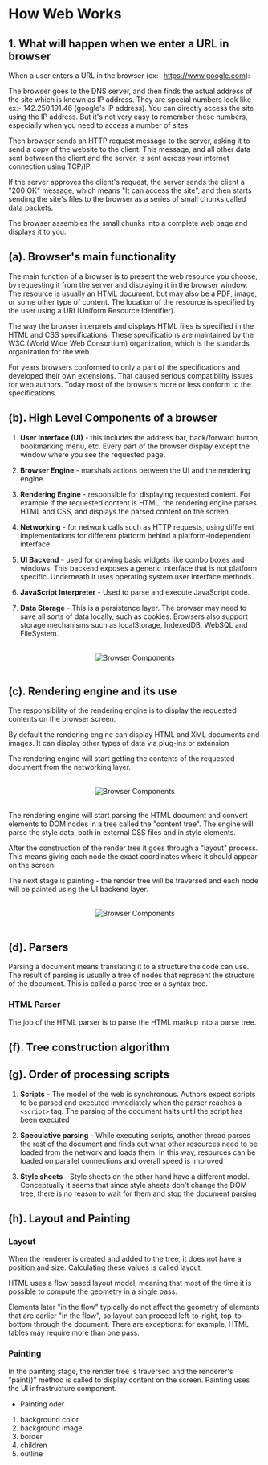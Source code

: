 # How Web Works

## 1. What will happen when we enter a URL in browser

When a user enters a URL in the browser (ex:- https://www.google.com):

The browser goes to the DNS server, and then finds the actual address of the site which is known as IP address.
They are special numbers look like ex:- 142.250.191.46 (google's IP address).
You can directly access the site using the IP address. But it's not very easy to remember these numbers, especially when you need to access a number of sites.

Then browser sends an HTTP request message to the server, asking it to send a copy of the website to the client. This message, and all other data sent between the client and the server, is sent across your internet connection using TCP/IP.

If the server approves the client's request, the server sends the client a "200 OK" message, which means "It can access the site", and then starts sending the site's files to the browser as a series of small chunks called data packets.

The browser assembles the small chunks into a complete web page and displays it to you.

## (a). Browser's main functionality

The main function of a browser is to present the web resource you choose, by requesting it from the server and displaying it in the browser window. The resource is usually an HTML document, but may also be a PDF, image, or some other type of content. The location of the resource is specified by the user using a URI (Uniform Resource Identifier).

The way the browser interprets and displays HTML files is specified in the HTML and CSS specifications. These specifications are maintained by the W3C (World Wide Web Consortium) organization, which is the standards organization for the web. 

For years browsers conformed to only a part of the specifications and developed their own extensions. That caused serious compatibility issues for web authors. Today most of the browsers more or less conform to the specifications.

## (b). High Level Components of a browser

1. **User Interface (UI)** - this includes the address bar, back/forward button, bookmarking menu, etc. Every part of the browser display except the window where you see the requested page.

2. **Browser Engine** - marshals actions between the UI and the rendering engine.

3. **Rendering Engine** - responsible for displaying requested content. For example if the requested content is HTML, the rendering engine parses HTML and CSS, and displays the parsed content on the screen.

4. **Networking** - for network calls such as HTTP requests, using different implementations for different platform behind a platform-independent interface.

5. **UI Backend** - used for drawing basic widgets like combo boxes and windows. This backend exposes a generic interface that is not platform specific. Underneath it uses operating system user interface methods.

6. **JavaScript Interpreter** - Used to parse and execute JavaScript code.

7. **Data Storage** - This is a persistence layer. The browser may need to save all sorts of data locally, such as cookies. Browsers also support storage mechanisms such as localStorage, IndexedDB, WebSQL and FileSystem.

<br/>
<div style="text-align:center"><img src="https://web-dev.imgix.net/image/T4FyVKpzu4WKF1kBNvXepbi08t52/PgPX6ZMyKSwF6kB8zIhB.png?auto=format&w=650" alt="Browser Components"/></div>
<br/>

## (c). Rendering engine and its use

The responsibility of the rendering engine is to display the requested contents on the browser screen.

By default the rendering engine can display HTML and XML documents and images. It can display other types of data via plug-ins or extension

The rendering engine will start getting the contents of the requested document from the networking layer.

<br/>
<div style="text-align:center"><img src="https://web-dev.imgix.net/image/T4FyVKpzu4WKF1kBNvXepbi08t52/bPlYx9xODQH4X1KuUNpc.png?auto=format&w=845" alt="Browser Components"/></div>
<br/>

The rendering engine will start parsing the HTML document and convert elements to DOM nodes in a tree called the "content tree". The engine will parse the style data, both in external CSS files and in style elements.

After the construction of the render tree it goes through a "layout" process. This means giving each node the exact coordinates where it should appear on the screen. 

The next stage is painting - the render tree will be traversed and each node will be painted using the UI backend layer.


<br/>
<div style="text-align:center"><img src="https://web-dev.imgix.net/image/T4FyVKpzu4WKF1kBNvXepbi08t52/S9TJhnMX1cu1vrYuQRqM.png?auto=format&w=845" alt="Browser Components"/></div>
<br/>

## (d). Parsers

Parsing a document means translating it to a structure the code can use. The result of parsing is usually a tree of nodes that represent the structure of the document. This is called a parse tree or a syntax tree.

### HTML Parser

The job of the HTML parser is to parse the HTML markup into a parse tree.


## (f). Tree construction algorithm


## (g). Order of processing scripts

1. **Scripts** - The model of the web is synchronous. Authors expect scripts to be parsed and executed immediately when the parser reaches a ```<script>``` tag. The parsing of the document halts until the script has been executed

2. **Speculative parsing** - While executing scripts, another thread parses the rest of the document and finds out what other resources need to be loaded from the network and loads them. In this way, resources can be loaded on parallel connections and overall speed is improved

3. **Style sheets** - Style sheets on the other hand have a different model. Conceptually it seems that since style sheets don't change the DOM tree, there is no reason to wait for them and stop the document parsing

## (h). Layout and Painting

### Layout

When the renderer is created and added to the tree, it does not have a position and size. Calculating these values is called layout.

HTML uses a flow based layout model, meaning that most of the time it is possible to compute the geometry in a single pass. 

Elements later "in the flow" typically do not affect the geometry of elements that are earlier "in the flow", so layout can proceed left-to-right, top-to-bottom through the document. There are exceptions: for example, HTML tables may require more than one pass.

### Painting

In the painting stage, the render tree is traversed and the renderer's "paint()" method is called to display content on the screen. Painting uses the UI infrastructure component.

- Painting oder

1. background color
2. background image
3. border
4. children
5. outline

